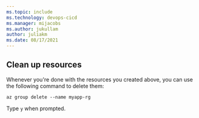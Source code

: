 ```yaml
---
ms.topic: include
ms.technology: devops-cicd
ms.manager: mijacobs
ms.author: jukullam
author: juliakm
ms.date: 08/17/2021
---
```


## Clean up resources

Whenever you're done with the resources you created above, you can use the following command to delete them:

```azurecli
az group delete --name myapp-rg
```

Type `y` when prompted.